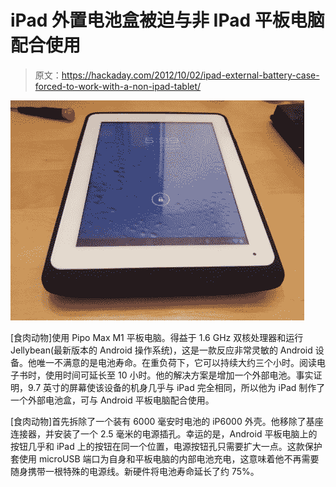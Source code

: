 # iPad 外置电池盒被迫与非 IPad 平板电脑配合使用

> 原文：<https://hackaday.com/2012/10/02/ipad-external-battery-case-forced-to-work-with-a-non-ipad-tablet/>

![](img/e09cdc9ce25e39fefc4980494fa53b05.png "ipad-accessories-with-non-ipad-tablet")

[食肉动物]使用 Pipo Max M1 平板电脑。得益于 1.6 GHz 双核处理器和运行 Jellybean(最新版本的 Android 操作系统)，这是一款反应非常灵敏的 Android 设备。他唯一不满意的是电池寿命。在重负荷下，它可以持续大约三个小时。阅读电子书时，使用时间可延长至 10 小时。他的解决方案是增加一个外部电池。事实证明，9.7 英寸的屏幕使该设备的机身几乎与 iPad 完全相同，所以他为 iPad 制作了一个外部电池盒，可与 Android 平板电脑配合使用。

[食肉动物]首先拆除了一个装有 6000 毫安时电池的 iP6000 外壳。他移除了基座连接器，并安装了一个 2.5 毫米的电源插孔。幸运的是，Android 平板电脑上的按钮几乎和 iPad 上的按钮在同一个位置，电源按钮孔只需要扩大一点。这款保护套使用 microUSB 端口为自身和平板电脑的内部电池充电，这意味着他不再需要随身携带一根特殊的电源线。新硬件将电池寿命延长了约 75%。